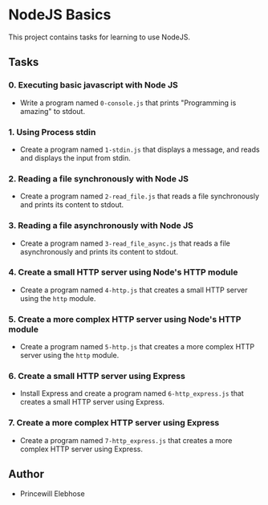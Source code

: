 # NodeJS Basics

This project contains tasks for learning to use NodeJS.

## Tasks

### 0. Executing basic javascript with Node JS
* Write a program named `0-console.js` that prints "Programming is amazing" to stdout.

### 1. Using Process stdin
* Create a program named `1-stdin.js` that displays a message, and reads and displays the input from stdin.

### 2. Reading a file synchronously with Node JS
* Create a program named `2-read_file.js` that reads a file synchronously and prints its content to stdout.

### 3. Reading a file asynchronously with Node JS
* Create a program named `3-read_file_async.js` that reads a file asynchronously and prints its content to stdout.

### 4. Create a small HTTP server using Node's HTTP module
* Create a program named `4-http.js` that creates a small HTTP server using the `http` module.

### 5. Create a more complex HTTP server using Node's HTTP module
* Create a program named `5-http.js` that creates a more complex HTTP server using the `http` module.

### 6. Create a small HTTP server using Express
* Install Express and create a program named `6-http_express.js` that creates a small HTTP server using Express.

### 7. Create a more complex HTTP server using Express
* Create a program named `7-http_express.js` that creates a more complex HTTP server using Express.

## Author
* Princewill Elebhose
